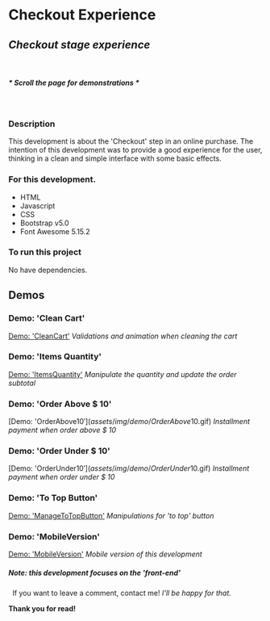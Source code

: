 # Checkout Experience

## _Checkout stage experience_
&nbsp;
##### _* Scroll the page for demonstrations *_
&nbsp;
### Description

This development is about the 'Checkout' step in an online purchase.
The intention of this development was to provide a good experience for the user, thinking in a clean and simple interface with some basic effects.

### For this development.

- HTML
- Javascript
- CSS
 - Bootstrap v5.0
- Font Awesome 5.15.2

### To run this project

No have dependencies.

## Demos

### Demo: 'Clean Cart'
[Demo: 'CleanCart'](assets/img/demo/CleanCart.gif)
_Validations and animation when cleaning the cart_

### Demo: 'Items Quantity'
[Demo: 'ItemsQuantity'](assets/img/demo/ItemsQuantity.gif)
_Manipulate the quantity and update the order subtotal_

### Demo: 'Order Above $ 10'
[Demo: 'OrderAbove10$'](assets/img/demo/OrderAbove10$.gif)
_Installment payment when order above $ 10_

### Demo: 'Order Under $ 10'
[Demo: 'OrderUnder10$'](assets/img/demo/OrderUnder10$.gif)
_Installment payment when order under $ 10_

### Demo: 'To Top Button'
[Demo: 'ManageToTopButton'](assets/img/demo/ManageToTopButton.gif)
_Manipulations for 'to top' button_

### Demo: 'MobileVersion'
[Demo: 'MobileVersion'](assets/img/demo/MobileVersion.gif)
_Mobile version of this development_
&nbsp;
##### _Note: this development focuses on the 'front-end'_
&nbsp;
If you want to leave a comment, contact me!
_I'll be happy for that._

**Thank you for read!**
